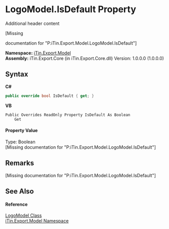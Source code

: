 # LogoModel.IsDefault Property 
Additional header content 

\[Missing <summary> documentation for "P:iTin.Export.Model.LogoModel.IsDefault"\]

**Namespace:**&nbsp;<a href="ef57ffcc-e95e-b212-5a46-9aa6f5a3511f">iTin.Export.Model</a><br />**Assembly:**&nbsp;iTin.Export.Core (in iTin.Export.Core.dll) Version: 1.0.0.0 (1.0.0.0)

## Syntax

**C#**<br />
``` C#
public override bool IsDefault { get; }
```

**VB**<br />
``` VB
Public Overrides ReadOnly Property IsDefault As Boolean
	Get
```


#### Property Value
Type: Boolean<br />\[Missing <value> documentation for "P:iTin.Export.Model.LogoModel.IsDefault"\]

## Remarks
\[Missing <remarks> documentation for "P:iTin.Export.Model.LogoModel.IsDefault"\]

## See Also


#### Reference
<a href="89a81055-7316-5a16-01a1-11c8d4acd914">LogoModel Class</a><br /><a href="ef57ffcc-e95e-b212-5a46-9aa6f5a3511f">iTin.Export.Model Namespace</a><br />